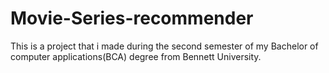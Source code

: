 # Movie-Series-recommender
This is a project that i made during the second semester of my Bachelor of computer applications(BCA) degree from Bennett University.
